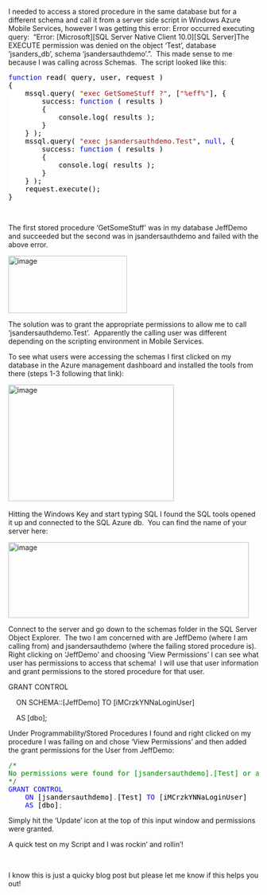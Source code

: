 I needed to access a stored procedure in the same database but for a different schema and call it from a server side script in Windows Azure Mobile Services, however I was getting this error: Error occurred executing query:&#160; “Error: \[Microsoft\]\[SQL Server Native Client 10.0\][SQL Server]The EXECUTE permission was denied on the object &#8216;Test&#8217;, database &#8216;jsanders_db&#8217;, schema &#8216;jsandersauthdemo&#8217;.”.&#160; This made sense to me because I was calling across Schemas.&#160; The script looked like this:

<pre class="code"><span style="background: white; color: blue;">function </span><span style="background: white; color: black;">read( query, user, request )
{
    mssql.query( </span><span style="background: white; color: rgb(163, 21, 21);">"exec GetSomeStuff ?"</span><span style="background: white; color: black;">, [</span><span style="background: white; color: rgb(163, 21, 21);">"%eff%"</span><span style="background: white; color: black;">], {
        success: </span><span style="background: white; color: blue;">function </span><span style="background: white; color: black;">( results )
        {
            console.log( results );
        }
    } );
    mssql.query( </span><span style="background: white; color: rgb(163, 21, 21);">"exec jsandersauthdemo.Test"</span><span style="background: white; color: black;">, </span><span style="background: white; color: blue;">null</span><span style="background: white; color: black;">, {
        success: </span><span style="background: white; color: blue;">function </span><span style="background: white; color: black;">( results )
        {
            console.log( results );
        }
    } );
    request.execute();
}</span></pre>

&#160;

The first stored procedure ‘GetSomeStuff’ was in my database JeffDemo and succeeded but the second was in jsandersauthdemo and failed with the above error.

<a href="/assets/images/MSDNBlogsFS/prod.evol.blogs.msdn.com/CommunityServer.Blogs.Components.WeblogFiles/00/00/00/83/94/metablogapi/8055.image_39F72A4B.png" original-url="http://blogs.msdn.com/cfs-file.ashx/__key/communityserver-blogs-components-weblogfiles/00-00-00-83-94-metablogapi/8055.image_5F00_39F72A4B.png"><img loading="lazy" title="image" style="margin: 0px; display: inline; background-image: none;" border="0" alt="image" src="/assets/images/MSDNBlogsFS/prod.evol.blogs.msdn.com/CommunityServer.Blogs.Components.WeblogFiles/00/00/00/83/94/metablogapi/7558.image_thumb_44484EAB.png" original-url="http://blogs.msdn.com/cfs-file.ashx/__key/communityserver-blogs-components-weblogfiles/00-00-00-83-94-metablogapi/7558.image_5F00_thumb_5F00_44484EAB.png" width="239" height="115" /></a>

The solution was to grant the appropriate permissions to allow me to call ‘jsandersauthdemo.Test’.&#160; Apparently the calling user was different depending on the scripting environment in Mobile Services.

To see what users were accessing the schemas I first clicked on my database in the Azure management dashboard and installed the tools from there (steps 1-3 following that link):

<a href="/assets/images/MSDNBlogsFS/prod.evol.blogs.msdn.com/CommunityServer.Blogs.Components.WeblogFiles/00/00/00/83/94/metablogapi/3757.image_7C86C5C3.png" original-url="http://blogs.msdn.com/cfs-file.ashx/__key/communityserver-blogs-components-weblogfiles/00-00-00-83-94-metablogapi/3757.image_5F00_7C86C5C3.png"><img loading="lazy" title="image" style="display: inline; background-image: none;" border="0" alt="image" src="/assets/images/MSDNBlogsFS/prod.evol.blogs.msdn.com/CommunityServer.Blogs.Components.WeblogFiles/00/00/00/83/94/metablogapi/1205.image_thumb_1BC96C97.png" original-url="http://blogs.msdn.com/cfs-file.ashx/__key/communityserver-blogs-components-weblogfiles/00-00-00-83-94-metablogapi/1205.image_5F00_thumb_5F00_1BC96C97.png" width="333" height="234" /></a>&#160;

Hitting the Windows Key and start typing SQL I found the SQL tools opened it up and connected to the SQL Azure db.&#160; You can find the name of your server here:

<a href="/assets/images/MSDNBlogsFS/prod.evol.blogs.msdn.com/CommunityServer.Blogs.Components.WeblogFiles/00/00/00/83/94/metablogapi/5811.image_16E6B8DB.png" original-url="http://blogs.msdn.com/cfs-file.ashx/__key/communityserver-blogs-components-weblogfiles/00-00-00-83-94-metablogapi/5811.image_5F00_16E6B8DB.png"><img loading="lazy" title="image" style="display: inline; background-image: none;" border="0" alt="image" src="/assets/images/MSDNBlogsFS/prod.evol.blogs.msdn.com/CommunityServer.Blogs.Components.WeblogFiles/00/00/00/83/94/metablogapi/6153.image_thumb_48722670.png" original-url="http://blogs.msdn.com/cfs-file.ashx/__key/communityserver-blogs-components-weblogfiles/00-00-00-83-94-metablogapi/6153.image_5F00_thumb_5F00_48722670.png" width="484" height="152" /></a>

Connect to the server and go down to the schemas folder in the SQL Server Object Explorer.&#160; The two I am concerned with are JeffDemo (where I am calling from) and jsandersauthdemo (where the failing stored procedure is).&#160; Right clicking on ‘JeffDemo’ and choosing ‘View Permissions’ I can see what user has permissions to access that schema!&#160; I will use that user information and grant permissions to the stored procedure for that user.

GRANT CONTROL  
  
&#160;&#160;&#160; ON SCHEMA::[JeffDemo] TO [iMCrzkYNNaLoginUser]  
  
&#160;&#160;&#160; AS [dbo];

Under Programmability/Stored Procedures I found and right clicked on my procedure I was failing on and chose ‘View Permissions’ and then added the grant permissions for the User from JeffDemo:

<pre class="code"><span style="background: white; color: green;">/*
No permissions were found for [jsandersauthdemo].[Test] or all existing permissions are open in other windows
*/
</span><span style="background: white; color: blue;">GRANT CONTROL
    ON </span><span style="background: white; color: black;">[jsandersauthdemo]</span><span style="background: white; color: gray;">.</span><span style="background: white; color: black;">[Test] </span><span style="background: white; color: blue;">TO </span><span style="background: white; color: black;">[iMCrzkYNNaLoginUser]
    </span><span style="background: white; color: blue;">AS </span><span style="background: white; color: black;">[dbo]</span><span style="background: white; color: gray;">;
</span></pre>

Simply hit the ‘Update’ icon at the top of this input window and permissions were granted.

A quick test on my Script and I was rockin’ and rollin’!

&#160;

I know this is just a quicky blog post but please let me know if this helps you out!